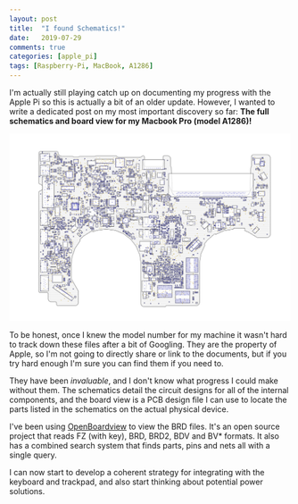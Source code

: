 ```yaml
---
layout: post
title:  "I found Schematics!"
date:   2019-07-29
comments: true
categories: [apple_pi]
tags: [Raspberry-Pi, MacBook, A1286] 
---
```


I'm actually still playing catch up on documenting my progress with the Apple Pi so this is actually a bit of an older update. However, I wanted to write a dedicated post on my most important discovery so far: **The full schematics and board view for my Macbook Pro (model A1286)!**

![YAAAAASSSSS!](/assets/images/board_view.png)

To be honest, once I knew the model number for my machine it wasn't hard to track down these files after a bit of Googling. They are the property of Apple, so I'm not going to directly share or link to the documents, but if you try hard enough I'm sure you can find them if you need to.

They have been *invaluable*, and I don't know what progress I could make without them. The schematics detail the circuit designs for all of the internal components, and the board view is a PCB design file I can use to locate the parts listed in the schematics on the actual physical device. 

I've been using [OpenBoardview](http://openboardview.org/) to view the BRD files. It's an open source project that reads FZ (with key), BRD, BRD2, BDV and BV* formats. It also has a combined search system that finds parts, pins and nets all with a single query. 

I can now start to develop a coherent strategy for integrating with the keyboard and trackpad, and also start thinking about potential power solutions.

